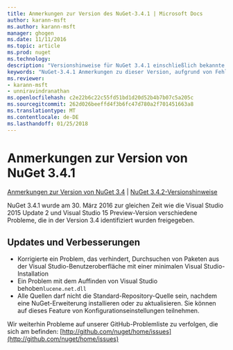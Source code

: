 ```yaml
---
title: Anmerkungen zur Version des NuGet-3.4.1 | Microsoft Docs
author: karann-msft
ms.author: karann-msft
manager: ghogen
ms.date: 11/11/2016
ms.topic: article
ms.prod: nuget
ms.technology: 
description: "Versionshinweise für NuGet 3.4.1 einschließlich bekannte Probleme, Fehlerbehebungen, Funktionen und Archivierung von dcrs Design."
keywords: "NuGet-3.4.1 Anmerkungen zu dieser Version, aufgrund von Fehlerbehebungen, bekannte Probleme, zusätzliche Funktionen, Archivierung von dcrs Design"
ms.reviewer:
- karann-msft
- unniravindranathan
ms.openlocfilehash: c2e22b6c22c55fd51bd1d20d52b4b7b07c5a205c
ms.sourcegitcommit: 262d026beeffd4f3b6fc47d780a2f701451663a8
ms.translationtype: MT
ms.contentlocale: de-DE
ms.lasthandoff: 01/25/2018
---
```

# <a name="nuget-341-release-notes"></a>Anmerkungen zur Version von NuGet 3.4.1

[Anmerkungen zur Version von NuGet 3.4](../release-notes/nuget-3.4.md) | [NuGet 3.4.2-Versionshinweise](../release-notes/nuget-3.4.2.md)

NuGet 3.4.1 wurde am 30. März 2016 zur gleichen Zeit wie die Visual Studio 2015 Update 2 und Visual Studio 15 Preview-Version verschiedene Probleme, die in der Version 3.4 identifiziert wurden freigegeben.

## <a name="updates-and-improvements"></a>Updates und Verbesserungen

* Korrigierte ein Problem, das verhindert, Durchsuchen von Paketen aus der Visual Studio-Benutzeroberfläche mit einer minimalen Visual Studio-Installation
* Ein Problem mit dem Auffinden von Visual Studio behoben`lucene.net.dll`
* Alle Quellen darf nicht die Standard-Repository-Quelle sein, nachdem eine NuGet-Erweiterung installieren oder zu aktualisieren.  Sie können auf dieses Feature von Konfigurationseinstellungen teilnehmen.

Wir weiterhin Probleme auf unserer GitHub-Problemliste zu verfolgen, die sich am befinden: [http://github.com/nuget/home/issues](http://github.com/nuget/home/issues)